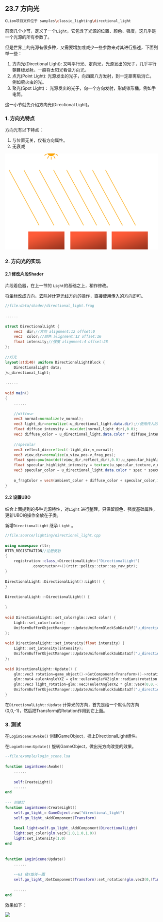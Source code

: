 ﻿## 23.7 方向光

```bash
CLion项目文件位于 samples\classic_lighting\directional_light
```

前面几个小节，定义了一个`Light`，它包含了光源的位置、颜色、强度，这几乎是一个光源的所有参数了。

但是世界上的光源有很多种，又需要增加或减少一些参数来对其进行描述，下面列举一些：

1. 方向光(Directional Light): 又叫平行光、定向光，光源发出的光子，几乎平行朝目标发射。一般将太阳光看做方向光。
2. 点光(Point Light): 光源发出的光子，向四面八方发射，到一定距离后消亡。例如萤火虫的光。
3. 聚光(Spot Light)： 光源发出的光子，向一个方向发射，形成锥形桶。例如手电筒。

这一小节就先介绍方向光(Directional Light)。

### 1. 方向光特点

方向光有以下特点：
1. 与位置无关，仅有方向属性。
2. 无衰减

![](../../imgs/classic_lighting/directional_light/light_casters_directional.png)

### 2. 方向光的实现

#### 2.1 修改片段Shader

片段着色器，在上一节的 `Light`的基础之上，稍作修改。

将坐标改成方向，去除掉计算光线方向的操作，直接使用传入的方向即可。

```glsl
//file:data/shader/directional_light.frag

......

struct DirectionalLight {
    vec3  dir;//方向 alignment:12 offset:0
    vec3  color;//颜色 alignment:12 offset:16
    float intensity;//强度 alignment:4 offset:28
};

//灯光
layout(std140) uniform DirectionalLightBlock {
    DirectionalLight data;
}u_directional_light;

......

void main()
{
    ......

    //diffuse
    vec3 normal=normalize(v_normal);
    vec3 light_dir=normalize(-u_directional_light.data.dir);//使用传入的方向
    float diffuse_intensity = max(dot(normal,light_dir),0.0);
    vec3 diffuse_color = u_directional_light.data.color * diffuse_intensity * u_directional_light.data.intensity * texture(u_diffuse_texture,v_uv).rgb;

    //specular
    vec3 reflect_dir=reflect(-light_dir,v_normal);
    vec3 view_dir=normalize(u_view_pos-v_frag_pos);
    float spec=pow(max(dot(view_dir,reflect_dir),0.0),u_specular_highlight_shininess);
    float specular_highlight_intensity = texture(u_specular_texture,v_uv).r;//从纹理中获取高光强度
    vec3 specular_color = u_directional_light.data.color * spec * specular_highlight_intensity * texture(u_diffuse_texture,v_uv).rgb;

    o_fragColor = vec4(ambient_color + diffuse_color + specular_color,1.0);
}
```

#### 2.2 设置UBO

结合上面提到的多种光源特性，对`Light` 进行整理，只保留颜色、强度基础属性，更新UBO的操作全放在子类。

新增`DirectionalLight` 继承 `Light` 。

```c++
//file:source/lighting/directional_light.cpp

using namespace rttr;
RTTR_REGISTRATION//注册反射
{
    registration::class_<DirectionalLight>("DirectionalLight")
            .constructor<>()(rttr::policy::ctor::as_raw_ptr);
}

DirectionalLight::DirectionalLight():Light() {
}

DirectionalLight::~DirectionalLight() {

}

void DirectionalLight::set_color(glm::vec3 color) {
    Light::set_color(color);
    UniformBufferObjectManager::UpdateUniformBlockSubData3f("u_directional_light","data.color",color_);
};

void DirectionalLight::set_intensity(float intensity) {
    Light::set_intensity(intensity);
    UniformBufferObjectManager::UpdateUniformBlockSubData1f("u_directional_light","data.intensity",intensity_);
};

void DirectionalLight::Update() {
    glm::vec3 rotation=game_object()->GetComponent<Transform>()->rotation();
    glm::mat4 eulerAngleYXZ = glm::eulerAngleYXZ(glm::radians(rotation.y), glm::radians(rotation.x), glm::radians(rotation.z));
    glm::vec3 light_rotation=glm::vec3(eulerAngleYXZ * glm::vec4(0,0,-1,0));//Transform旋转 * 默认朝向
    UniformBufferObjectManager::UpdateUniformBlockSubData3f("u_directional_light","data.dir",light_rotation);
}
```

在`DirectionalLight::Update` 计算光的方向，首先是给一个默认的方向 (0,0,-1)，然后把Transform的Rotation作用到它上面。

### 3. 测试

在`LoginScene:Awake()` 创建GameObject，挂上DirectionalLight组件。

在`LoginScene:Update()` 旋转GameObject，做出光方向改变的效果。

```lua
--file:example/login_scene.lua

function LoginScene:Awake()
    ......

    self:CreateLight()
    ......
end

--- 创建灯
function LoginScene:CreateLight()
    self.go_light_= GameObject.new("directional_light")
    self.go_light_:AddComponent(Transform)

    local light=self.go_light_:AddComponent(DirectionalLight)
    light:set_color(glm.vec3(1.0,1.0,1.0))
    light:set_intensity(1.0)
end


function LoginScene:Update()
    ......

    --6s 绕Y旋转一圈
    self.go_light_:GetComponent(Transform):set_rotation(glm.vec3(0,(Time:TimeSinceStartup()*60)%360,0))

    ......
end
```

效果如下：

![](../../imgs/classic_lighting/directional_light/directional_light_test.gif)